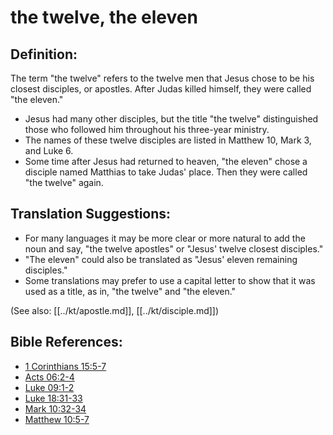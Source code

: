 # the twelve, the eleven #

## Definition: ##

The term "the twelve" refers to the twelve men that Jesus chose to be his closest disciples, or apostles. After Judas killed himself, they were called "the eleven."

* Jesus had many other disciples, but the title "the twelve" distinguished those who followed him throughout his three-year ministry.
* The names of these twelve disciples are listed in Matthew 10, Mark 3, and Luke 6.
* Some time after Jesus had returned to heaven, "the eleven" chose a disciple named Matthias to take Judas' place. Then they were called "the twelve" again.

## Translation Suggestions: ##

* For many languages it may be more clear or more natural to add the noun and say, "the twelve apostles" or "Jesus' twelve closest disciples."
* "The eleven" could also be translated as "Jesus' eleven remaining disciples."
* Some translations may prefer to use a capital letter to show that it was used as a title, as in, "the twelve" and "the eleven."

(See also: [[../kt/apostle.md]], [[../kt/disciple.md]])

## Bible References: ##

* [1 Corinthians 15:5-7](en/tn/1co/help/15/05)
* [Acts 06:2-4](en/tn/act/help/06/02)
* [Luke 09:1-2](en/tn/luk/help/09/01)
* [Luke 18:31-33](en/tn/luk/help/18/31)
* [Mark 10:32-34](en/tn/mrk/help/10/32)
* [Matthew 10:5-7](en/tn/mat/help/10/05)